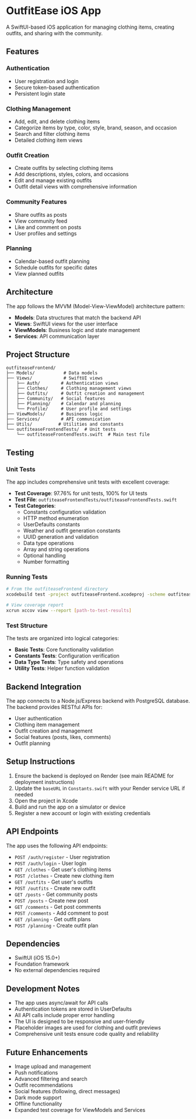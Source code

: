 # OutfitEase iOS App

A SwiftUI-based iOS application for managing clothing items, creating outfits, and sharing with the community.

## Features

### Authentication
- User registration and login
- Secure token-based authentication
- Persistent login state

### Clothing Management
- Add, edit, and delete clothing items
- Categorize items by type, color, style, brand, season, and occasion
- Search and filter clothing items
- Detailed clothing item views

### Outfit Creation
- Create outfits by selecting clothing items
- Add descriptions, styles, colors, and occasions
- Edit and manage existing outfits
- Outfit detail views with comprehensive information

### Community Features
- Share outfits as posts
- View community feed
- Like and comment on posts
- User profiles and settings

### Planning
- Calendar-based outfit planning
- Schedule outfits for specific dates
- View planned outfits

## Architecture

The app follows the MVVM (Model-View-ViewModel) architecture pattern:

- **Models**: Data structures that match the backend API
- **Views**: SwiftUI views for the user interface
- **ViewModels**: Business logic and state management
- **Services**: API communication layer

## Project Structure

```
outfiteaseFrontend/
├── Models/           # Data models
├── Views/            # SwiftUI views
│   ├── Auth/        # Authentication views
│   ├── Clothes/     # Clothing management views
│   ├── Outfits/     # Outfit creation and management
│   ├── Community/   # Social features
│   ├── Planning/    # Calendar and planning
│   └── Profile/     # User profile and settings
├── ViewModels/      # Business logic
├── Services/        # API communication
├── Utils/          # Utilities and constants
└── outfiteaseFrontendTests/  # Unit tests
    └── outfiteaseFrontendTests.swift  # Main test file
```

## Testing

### Unit Tests
The app includes comprehensive unit tests with excellent coverage:

- **Test Coverage**: 97.76% for unit tests, 100% for UI tests
- **Test File**: `outfiteaseFrontendTests/outfiteaseFrontendTests.swift`
- **Test Categories**:
  - Constants configuration validation
  - HTTP method enumeration
  - UserDefaults constants
  - Weather and outfit generation constants
  - UUID generation and validation
  - Data type operations
  - Array and string operations
  - Optional handling
  - Number formatting

### Running Tests
```bash
# From the outfiteaseFrontend directory
xcodebuild test -project outfiteaseFrontend.xcodeproj -scheme outfiteaseFrontend -destination 'platform=iOS Simulator,name=iPhone 16' -enableCodeCoverage YES

# View coverage report
xcrun xccov view --report [path-to-test-results]
```

### Test Structure
The tests are organized into logical categories:
- **Basic Tests**: Core functionality validation
- **Constants Tests**: Configuration verification
- **Data Type Tests**: Type safety and operations
- **Utility Tests**: Helper function validation

## Backend Integration

The app connects to a Node.js/Express backend with PostgreSQL database. The backend provides RESTful APIs for:

- User authentication
- Clothing item management
- Outfit creation and management
- Social features (posts, likes, comments)
- Outfit planning

## Setup Instructions

1. Ensure the backend is deployed on Render (see main README for deployment instructions)
2. Update the `baseURL` in `Constants.swift` with your Render service URL if needed
3. Open the project in Xcode
4. Build and run the app on a simulator or device
5. Register a new account or login with existing credentials

## API Endpoints

The app uses the following API endpoints:

- `POST /auth/register` - User registration
- `POST /auth/login` - User login
- `GET /clothes` - Get user's clothing items
- `POST /clothes` - Create new clothing item
- `GET /outfits` - Get user's outfits
- `POST /outfits` - Create new outfit
- `GET /posts` - Get community posts
- `POST /posts` - Create new post
- `GET /comments` - Get post comments
- `POST /comments` - Add comment to post
- `GET /planning` - Get outfit plans
- `POST /planning` - Create outfit plan

## Dependencies

- SwiftUI (iOS 15.0+)
- Foundation framework
- No external dependencies required

## Development Notes

- The app uses async/await for API calls
- Authentication tokens are stored in UserDefaults
- All API calls include proper error handling
- The UI is designed to be responsive and user-friendly
- Placeholder images are used for clothing and outfit previews
- Comprehensive unit tests ensure code quality and reliability

## Future Enhancements

- Image upload and management
- Push notifications
- Advanced filtering and search
- Outfit recommendations
- Social features (following, direct messages)
- Dark mode support
- Offline functionality
- Expanded test coverage for ViewModels and Services 